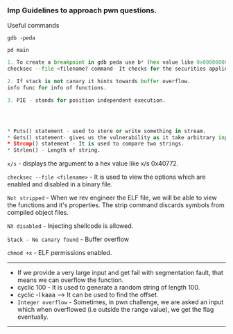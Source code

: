 ### Imp Guidelines to approach pwn questions.


Useful commands

`gdb -peda`

`pd main`

```python
1. To create a breakpoint in gdb peda use b* (hex value like 0x000000004011ca.
checksec --file <filename? command- It checks for the securities applied to the Binary.

2. If stack is not canary it hints towards buffer overflow.
info func for info of functions.

3. PIE - stands for position independent execution.




* Puts() statement - used to store or write something in stream. 
* Gets() statement- gives us the vulnerability as it take arbitrary input.A vulnerability function which takes input irrespective of it's size and hence has a potential overflow.
* Strcmp() statement - It is used to compare two strings.
* Strlen() - Length of string.

```
`x/s` - displays the argument to a hex value like x/s 0x40772.  

`checksec --file <filename>` - It is used to view the options which are enabled and disabled in a binary file.  

`Not stripped` - When we rev engineer the ELF file, we will be able to view the functions and it's properties. The strip command discards symbols from compiled object files.  

`NX disabled` - Injecting shellcode is allowed.  

`Stack - No canary found` - Buffer overflow   

`chmod +x` - ELF permissions enabled.  


---

* If we provide a very large input and get fail with segmentation fault, that means we can overflow the function.
* cyclic 100 - It is used to generate a random string of length 100.
* cyclic -l kaaa --> It can be used to find the offset.
* `Integer overflow` - Sometimes, in pwn challenge, we are asked an input which when overflowed (i.e outside the range value), we get the flag eventually.

---



